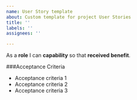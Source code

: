```yaml
---
name: User Story template
about: Custom template for project User Stories
title: ''
labels: ''
assignees: ''

---
```


As a **role** I can **capability** so that **received benefit**.

###Acceptance Criteria

- Acceptance criteria 1
- Acceptance criteria 2
- Acceptance criteria 3
